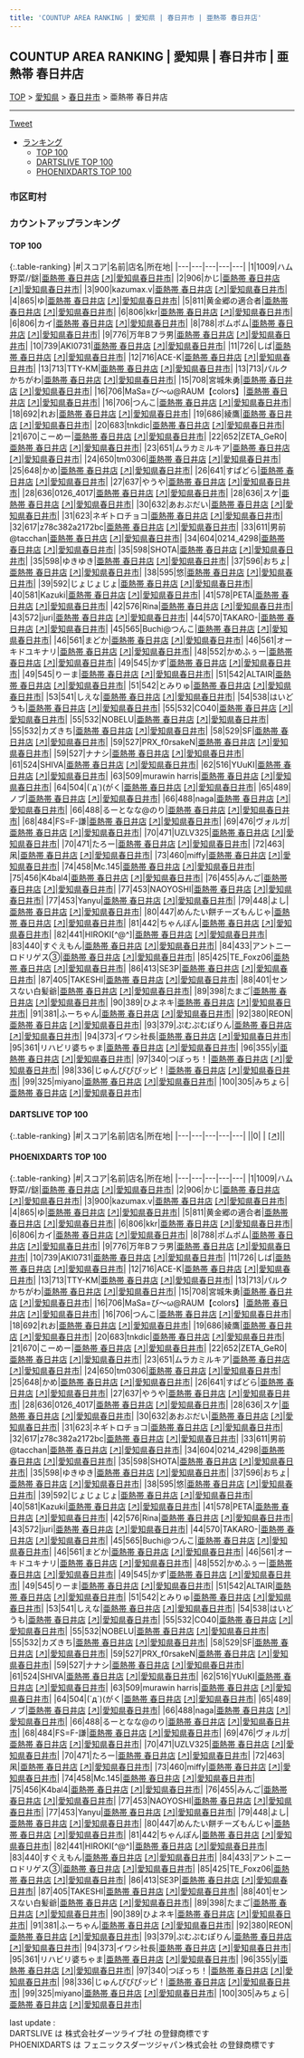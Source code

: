 ```yaml
---
title: 'COUNTUP AREA RANKING | 愛知県 | 春日井市 | 亜熱帯 春日井店'
---
```

## COUNTUP AREA RANKING | 愛知県 | 春日井市 | 亜熱帯 春日井店

[TOP](/darts/rank/) > [愛知県](/darts/rank/愛知県/) > [春日井市](/darts/rank/愛知県/春日井市/) > 亜熱帯 春日井店

___

<a href="https://twitter.com/share?ref_src=twsrc%5Etfw" data-text="COUNTUP AREA RANKING | 愛知県春日井市亜熱帯 春日井店" class="twitter-share-button" data-hashtags="DARTSLIVE,PHOENIXDARTS,darts,ダーツ" data-show-count="false">Tweet</a>

* [ランキング](#カウントアップランキング)
    * [TOP 100](#top-100)
    * [DARTSLIVE TOP 100](#dartslive-top-100)
    * [PHOENIXDARTS TOP 100](#phoenixdarts-top-100)

### 市区町村

<ul>

</ul>

### カウントアップランキング

#### TOP 100



{:.table-ranking}
|#|スコア|名前|店名|所在地|
|---|---|---|---|---|
|1|1009|<span class="rank-name-pd">ハム野菜//鎹</span>|<a href="/darts/rank/shops/10368.html">亜熱帯 春日井店</a> <a href="https://vs.phoenixdarts.com/jp/shop/shopDetailInfo/s_10368?s_seq=10368">[↗]</a>|<a href="/darts/rank/愛知県/春日井市">愛知県春日井市</a>|
|2|906|<span class="rank-name-pd">かじ</span>|<a href="/darts/rank/shops/10368.html">亜熱帯 春日井店</a> <a href="https://vs.phoenixdarts.com/jp/shop/shopDetailInfo/s_10368?s_seq=10368">[↗]</a>|<a href="/darts/rank/愛知県/春日井市">愛知県春日井市</a>|
|3|900|<span class="rank-name-pd">kazumax.v</span>|<a href="/darts/rank/shops/10368.html">亜熱帯 春日井店</a> <a href="https://vs.phoenixdarts.com/jp/shop/shopDetailInfo/s_10368?s_seq=10368">[↗]</a>|<a href="/darts/rank/愛知県/春日井市">愛知県春日井市</a>|
|4|865|<span class="rank-name-pd">ゆ</span>|<a href="/darts/rank/shops/10368.html">亜熱帯 春日井店</a> <a href="https://vs.phoenixdarts.com/jp/shop/shopDetailInfo/s_10368?s_seq=10368">[↗]</a>|<a href="/darts/rank/愛知県/春日井市">愛知県春日井市</a>|
|5|811|<span class="rank-name-pd">黄金郷の適合者</span>|<a href="/darts/rank/shops/10368.html">亜熱帯 春日井店</a> <a href="https://vs.phoenixdarts.com/jp/shop/shopDetailInfo/s_10368?s_seq=10368">[↗]</a>|<a href="/darts/rank/愛知県/春日井市">愛知県春日井市</a>|
|6|806|<span class="rank-name-pd">kkr</span>|<a href="/darts/rank/shops/10368.html">亜熱帯 春日井店</a> <a href="https://vs.phoenixdarts.com/jp/shop/shopDetailInfo/s_10368?s_seq=10368">[↗]</a>|<a href="/darts/rank/愛知県/春日井市">愛知県春日井市</a>|
|6|806|<span class="rank-name-pd">カイ</span>|<a href="/darts/rank/shops/10368.html">亜熱帯 春日井店</a> <a href="https://vs.phoenixdarts.com/jp/shop/shopDetailInfo/s_10368?s_seq=10368">[↗]</a>|<a href="/darts/rank/愛知県/春日井市">愛知県春日井市</a>|
|8|788|<span class="rank-name-pd">ポムポム</span>|<a href="/darts/rank/shops/10368.html">亜熱帯 春日井店</a> <a href="https://vs.phoenixdarts.com/jp/shop/shopDetailInfo/s_10368?s_seq=10368">[↗]</a>|<a href="/darts/rank/愛知県/春日井市">愛知県春日井市</a>|
|9|776|<span class="rank-name-pd">万年Bフラ男</span>|<a href="/darts/rank/shops/10368.html">亜熱帯 春日井店</a> <a href="https://vs.phoenixdarts.com/jp/shop/shopDetailInfo/s_10368?s_seq=10368">[↗]</a>|<a href="/darts/rank/愛知県/春日井市">愛知県春日井市</a>|
|10|739|<span class="rank-name-pd">AKI0731</span>|<a href="/darts/rank/shops/10368.html">亜熱帯 春日井店</a> <a href="https://vs.phoenixdarts.com/jp/shop/shopDetailInfo/s_10368?s_seq=10368">[↗]</a>|<a href="/darts/rank/愛知県/春日井市">愛知県春日井市</a>|
|11|726|<span class="rank-name-pd">しば</span>|<a href="/darts/rank/shops/10368.html">亜熱帯 春日井店</a> <a href="https://vs.phoenixdarts.com/jp/shop/shopDetailInfo/s_10368?s_seq=10368">[↗]</a>|<a href="/darts/rank/愛知県/春日井市">愛知県春日井市</a>|
|12|716|<span class="rank-name-pd">ACE-K</span>|<a href="/darts/rank/shops/10368.html">亜熱帯 春日井店</a> <a href="https://vs.phoenixdarts.com/jp/shop/shopDetailInfo/s_10368?s_seq=10368">[↗]</a>|<a href="/darts/rank/愛知県/春日井市">愛知県春日井市</a>|
|13|713|<span class="rank-name-pd">TTY-KM</span>|<a href="/darts/rank/shops/10368.html">亜熱帯 春日井店</a> <a href="https://vs.phoenixdarts.com/jp/shop/shopDetailInfo/s_10368?s_seq=10368">[↗]</a>|<a href="/darts/rank/愛知県/春日井市">愛知県春日井市</a>|
|13|713|<span class="rank-name-pd">パルクかちがわ</span>|<a href="/darts/rank/shops/10368.html">亜熱帯 春日井店</a> <a href="https://vs.phoenixdarts.com/jp/shop/shopDetailInfo/s_10368?s_seq=10368">[↗]</a>|<a href="/darts/rank/愛知県/春日井市">愛知県春日井市</a>|
|15|708|<span class="rank-name-pd">宮城朱勇</span>|<a href="/darts/rank/shops/10368.html">亜熱帯 春日井店</a> <a href="https://vs.phoenixdarts.com/jp/shop/shopDetailInfo/s_10368?s_seq=10368">[↗]</a>|<a href="/darts/rank/愛知県/春日井市">愛知県春日井市</a>|
|16|706|<span class="rank-name-pd">MaSa=び～ω@RAUM【colors】</span>|<a href="/darts/rank/shops/10368.html">亜熱帯 春日井店</a> <a href="https://vs.phoenixdarts.com/jp/shop/shopDetailInfo/s_10368?s_seq=10368">[↗]</a>|<a href="/darts/rank/愛知県/春日井市">愛知県春日井市</a>|
|16|706|<span class="rank-name-pd">つんこ</span>|<a href="/darts/rank/shops/10368.html">亜熱帯 春日井店</a> <a href="https://vs.phoenixdarts.com/jp/shop/shopDetailInfo/s_10368?s_seq=10368">[↗]</a>|<a href="/darts/rank/愛知県/春日井市">愛知県春日井市</a>|
|18|692|<span class="rank-name-pd">れお</span>|<a href="/darts/rank/shops/10368.html">亜熱帯 春日井店</a> <a href="https://vs.phoenixdarts.com/jp/shop/shopDetailInfo/s_10368?s_seq=10368">[↗]</a>|<a href="/darts/rank/愛知県/春日井市">愛知県春日井市</a>|
|19|686|<span class="rank-name-pd">綾鷹</span>|<a href="/darts/rank/shops/10368.html">亜熱帯 春日井店</a> <a href="https://vs.phoenixdarts.com/jp/shop/shopDetailInfo/s_10368?s_seq=10368">[↗]</a>|<a href="/darts/rank/愛知県/春日井市">愛知県春日井市</a>|
|20|683|<span class="rank-name-pd">tnkdic</span>|<a href="/darts/rank/shops/10368.html">亜熱帯 春日井店</a> <a href="https://vs.phoenixdarts.com/jp/shop/shopDetailInfo/s_10368?s_seq=10368">[↗]</a>|<a href="/darts/rank/愛知県/春日井市">愛知県春日井市</a>|
|21|670|<span class="rank-name-pd">こーめー</span>|<a href="/darts/rank/shops/10368.html">亜熱帯 春日井店</a> <a href="https://vs.phoenixdarts.com/jp/shop/shopDetailInfo/s_10368?s_seq=10368">[↗]</a>|<a href="/darts/rank/愛知県/春日井市">愛知県春日井市</a>|
|22|652|<span class="rank-name-pd">ZETA_GeR0</span>|<a href="/darts/rank/shops/10368.html">亜熱帯 春日井店</a> <a href="https://vs.phoenixdarts.com/jp/shop/shopDetailInfo/s_10368?s_seq=10368">[↗]</a>|<a href="/darts/rank/愛知県/春日井市">愛知県春日井市</a>|
|23|651|<span class="rank-name-pd">ムラカミルキア</span>|<a href="/darts/rank/shops/10368.html">亜熱帯 春日井店</a> <a href="https://vs.phoenixdarts.com/jp/shop/shopDetailInfo/s_10368?s_seq=10368">[↗]</a>|<a href="/darts/rank/愛知県/春日井市">愛知県春日井市</a>|
|24|650|<span class="rank-name-pd">tm0306</span>|<a href="/darts/rank/shops/10368.html">亜熱帯 春日井店</a> <a href="https://vs.phoenixdarts.com/jp/shop/shopDetailInfo/s_10368?s_seq=10368">[↗]</a>|<a href="/darts/rank/愛知県/春日井市">愛知県春日井市</a>|
|25|648|<span class="rank-name-pd">かめ</span>|<a href="/darts/rank/shops/10368.html">亜熱帯 春日井店</a> <a href="https://vs.phoenixdarts.com/jp/shop/shopDetailInfo/s_10368?s_seq=10368">[↗]</a>|<a href="/darts/rank/愛知県/春日井市">愛知県春日井市</a>|
|26|641|<span class="rank-name-pd">すぱどら</span>|<a href="/darts/rank/shops/10368.html">亜熱帯 春日井店</a> <a href="https://vs.phoenixdarts.com/jp/shop/shopDetailInfo/s_10368?s_seq=10368">[↗]</a>|<a href="/darts/rank/愛知県/春日井市">愛知県春日井市</a>|
|27|637|<span class="rank-name-pd">やうや</span>|<a href="/darts/rank/shops/10368.html">亜熱帯 春日井店</a> <a href="https://vs.phoenixdarts.com/jp/shop/shopDetailInfo/s_10368?s_seq=10368">[↗]</a>|<a href="/darts/rank/愛知県/春日井市">愛知県春日井市</a>|
|28|636|<span class="rank-name-pd">0126_4017</span>|<a href="/darts/rank/shops/10368.html">亜熱帯 春日井店</a> <a href="https://vs.phoenixdarts.com/jp/shop/shopDetailInfo/s_10368?s_seq=10368">[↗]</a>|<a href="/darts/rank/愛知県/春日井市">愛知県春日井市</a>|
|28|636|<span class="rank-name-pd">スケ</span>|<a href="/darts/rank/shops/10368.html">亜熱帯 春日井店</a> <a href="https://vs.phoenixdarts.com/jp/shop/shopDetailInfo/s_10368?s_seq=10368">[↗]</a>|<a href="/darts/rank/愛知県/春日井市">愛知県春日井市</a>|
|30|632|<span class="rank-name-pd">あおぶだい</span>|<a href="/darts/rank/shops/10368.html">亜熱帯 春日井店</a> <a href="https://vs.phoenixdarts.com/jp/shop/shopDetailInfo/s_10368?s_seq=10368">[↗]</a>|<a href="/darts/rank/愛知県/春日井市">愛知県春日井市</a>|
|31|623|<span class="rank-name-pd">ネギトロチョコ</span>|<a href="/darts/rank/shops/10368.html">亜熱帯 春日井店</a> <a href="https://vs.phoenixdarts.com/jp/shop/shopDetailInfo/s_10368?s_seq=10368">[↗]</a>|<a href="/darts/rank/愛知県/春日井市">愛知県春日井市</a>|
|32|617|<span class="rank-name-pd">z78c382a2172bc</span>|<a href="/darts/rank/shops/10368.html">亜熱帯 春日井店</a> <a href="https://vs.phoenixdarts.com/jp/shop/shopDetailInfo/s_10368?s_seq=10368">[↗]</a>|<a href="/darts/rank/愛知県/春日井市">愛知県春日井市</a>|
|33|611|<span class="rank-name-pd">男前@tacchan</span>|<a href="/darts/rank/shops/10368.html">亜熱帯 春日井店</a> <a href="https://vs.phoenixdarts.com/jp/shop/shopDetailInfo/s_10368?s_seq=10368">[↗]</a>|<a href="/darts/rank/愛知県/春日井市">愛知県春日井市</a>|
|34|604|<span class="rank-name-pd">0214_4298</span>|<a href="/darts/rank/shops/10368.html">亜熱帯 春日井店</a> <a href="https://vs.phoenixdarts.com/jp/shop/shopDetailInfo/s_10368?s_seq=10368">[↗]</a>|<a href="/darts/rank/愛知県/春日井市">愛知県春日井市</a>|
|35|598|<span class="rank-name-pd">SHOTA</span>|<a href="/darts/rank/shops/10368.html">亜熱帯 春日井店</a> <a href="https://vs.phoenixdarts.com/jp/shop/shopDetailInfo/s_10368?s_seq=10368">[↗]</a>|<a href="/darts/rank/愛知県/春日井市">愛知県春日井市</a>|
|35|598|<span class="rank-name-pd">ゆきゆき</span>|<a href="/darts/rank/shops/10368.html">亜熱帯 春日井店</a> <a href="https://vs.phoenixdarts.com/jp/shop/shopDetailInfo/s_10368?s_seq=10368">[↗]</a>|<a href="/darts/rank/愛知県/春日井市">愛知県春日井市</a>|
|37|596|<span class="rank-name-pd">おちょ</span>|<a href="/darts/rank/shops/10368.html">亜熱帯 春日井店</a> <a href="https://vs.phoenixdarts.com/jp/shop/shopDetailInfo/s_10368?s_seq=10368">[↗]</a>|<a href="/darts/rank/愛知県/春日井市">愛知県春日井市</a>|
|38|595|<span class="rank-name-pd">悠</span>|<a href="/darts/rank/shops/10368.html">亜熱帯 春日井店</a> <a href="https://vs.phoenixdarts.com/jp/shop/shopDetailInfo/s_10368?s_seq=10368">[↗]</a>|<a href="/darts/rank/愛知県/春日井市">愛知県春日井市</a>|
|39|592|<span class="rank-name-pd">じょじょじょ</span>|<a href="/darts/rank/shops/10368.html">亜熱帯 春日井店</a> <a href="https://vs.phoenixdarts.com/jp/shop/shopDetailInfo/s_10368?s_seq=10368">[↗]</a>|<a href="/darts/rank/愛知県/春日井市">愛知県春日井市</a>|
|40|581|<span class="rank-name-pd">Kazuki</span>|<a href="/darts/rank/shops/10368.html">亜熱帯 春日井店</a> <a href="https://vs.phoenixdarts.com/jp/shop/shopDetailInfo/s_10368?s_seq=10368">[↗]</a>|<a href="/darts/rank/愛知県/春日井市">愛知県春日井市</a>|
|41|578|<span class="rank-name-pd">PETA</span>|<a href="/darts/rank/shops/10368.html">亜熱帯 春日井店</a> <a href="https://vs.phoenixdarts.com/jp/shop/shopDetailInfo/s_10368?s_seq=10368">[↗]</a>|<a href="/darts/rank/愛知県/春日井市">愛知県春日井市</a>|
|42|576|<span class="rank-name-pd">Rina</span>|<a href="/darts/rank/shops/10368.html">亜熱帯 春日井店</a> <a href="https://vs.phoenixdarts.com/jp/shop/shopDetailInfo/s_10368?s_seq=10368">[↗]</a>|<a href="/darts/rank/愛知県/春日井市">愛知県春日井市</a>|
|43|572|<span class="rank-name-pd">juri</span>|<a href="/darts/rank/shops/10368.html">亜熱帯 春日井店</a> <a href="https://vs.phoenixdarts.com/jp/shop/shopDetailInfo/s_10368?s_seq=10368">[↗]</a>|<a href="/darts/rank/愛知県/春日井市">愛知県春日井市</a>|
|44|570|<span class="rank-name-pd">TAKARO-</span>|<a href="/darts/rank/shops/10368.html">亜熱帯 春日井店</a> <a href="https://vs.phoenixdarts.com/jp/shop/shopDetailInfo/s_10368?s_seq=10368">[↗]</a>|<a href="/darts/rank/愛知県/春日井市">愛知県春日井市</a>|
|45|565|<span class="rank-name-pd">Buchi@つんこ</span>|<a href="/darts/rank/shops/10368.html">亜熱帯 春日井店</a> <a href="https://vs.phoenixdarts.com/jp/shop/shopDetailInfo/s_10368?s_seq=10368">[↗]</a>|<a href="/darts/rank/愛知県/春日井市">愛知県春日井市</a>|
|46|561|<span class="rank-name-pd">まどか</span>|<a href="/darts/rank/shops/10368.html">亜熱帯 春日井店</a> <a href="https://vs.phoenixdarts.com/jp/shop/shopDetailInfo/s_10368?s_seq=10368">[↗]</a>|<a href="/darts/rank/愛知県/春日井市">愛知県春日井市</a>|
|46|561|<span class="rank-name-pd">オーキドユキナリ</span>|<a href="/darts/rank/shops/10368.html">亜熱帯 春日井店</a> <a href="https://vs.phoenixdarts.com/jp/shop/shopDetailInfo/s_10368?s_seq=10368">[↗]</a>|<a href="/darts/rank/愛知県/春日井市">愛知県春日井市</a>|
|48|552|<span class="rank-name-pd">かめふぅー</span>|<a href="/darts/rank/shops/10368.html">亜熱帯 春日井店</a> <a href="https://vs.phoenixdarts.com/jp/shop/shopDetailInfo/s_10368?s_seq=10368">[↗]</a>|<a href="/darts/rank/愛知県/春日井市">愛知県春日井市</a>|
|49|545|<span class="rank-name-pd">かず</span>|<a href="/darts/rank/shops/10368.html">亜熱帯 春日井店</a> <a href="https://vs.phoenixdarts.com/jp/shop/shopDetailInfo/s_10368?s_seq=10368">[↗]</a>|<a href="/darts/rank/愛知県/春日井市">愛知県春日井市</a>|
|49|545|<span class="rank-name-pd">りーま</span>|<a href="/darts/rank/shops/10368.html">亜熱帯 春日井店</a> <a href="https://vs.phoenixdarts.com/jp/shop/shopDetailInfo/s_10368?s_seq=10368">[↗]</a>|<a href="/darts/rank/愛知県/春日井市">愛知県春日井市</a>|
|51|542|<span class="rank-name-pd">ALTAIR</span>|<a href="/darts/rank/shops/10368.html">亜熱帯 春日井店</a> <a href="https://vs.phoenixdarts.com/jp/shop/shopDetailInfo/s_10368?s_seq=10368">[↗]</a>|<a href="/darts/rank/愛知県/春日井市">愛知県春日井市</a>|
|51|542|<span class="rank-name-pd">とみりゅ</span>|<a href="/darts/rank/shops/10368.html">亜熱帯 春日井店</a> <a href="https://vs.phoenixdarts.com/jp/shop/shopDetailInfo/s_10368?s_seq=10368">[↗]</a>|<a href="/darts/rank/愛知県/春日井市">愛知県春日井市</a>|
|53|541|<span class="rank-name-pd">しえな</span>|<a href="/darts/rank/shops/10368.html">亜熱帯 春日井店</a> <a href="https://vs.phoenixdarts.com/jp/shop/shopDetailInfo/s_10368?s_seq=10368">[↗]</a>|<a href="/darts/rank/愛知県/春日井市">愛知県春日井市</a>|
|54|538|<span class="rank-name-pd">はいどうも</span>|<a href="/darts/rank/shops/10368.html">亜熱帯 春日井店</a> <a href="https://vs.phoenixdarts.com/jp/shop/shopDetailInfo/s_10368?s_seq=10368">[↗]</a>|<a href="/darts/rank/愛知県/春日井市">愛知県春日井市</a>|
|55|532|<span class="rank-name-pd">CO40</span>|<a href="/darts/rank/shops/10368.html">亜熱帯 春日井店</a> <a href="https://vs.phoenixdarts.com/jp/shop/shopDetailInfo/s_10368?s_seq=10368">[↗]</a>|<a href="/darts/rank/愛知県/春日井市">愛知県春日井市</a>|
|55|532|<span class="rank-name-pd">NOBELU</span>|<a href="/darts/rank/shops/10368.html">亜熱帯 春日井店</a> <a href="https://vs.phoenixdarts.com/jp/shop/shopDetailInfo/s_10368?s_seq=10368">[↗]</a>|<a href="/darts/rank/愛知県/春日井市">愛知県春日井市</a>|
|55|532|<span class="rank-name-pd">カズきち</span>|<a href="/darts/rank/shops/10368.html">亜熱帯 春日井店</a> <a href="https://vs.phoenixdarts.com/jp/shop/shopDetailInfo/s_10368?s_seq=10368">[↗]</a>|<a href="/darts/rank/愛知県/春日井市">愛知県春日井市</a>|
|58|529|<span class="rank-name-pd">SF</span>|<a href="/darts/rank/shops/10368.html">亜熱帯 春日井店</a> <a href="https://vs.phoenixdarts.com/jp/shop/shopDetailInfo/s_10368?s_seq=10368">[↗]</a>|<a href="/darts/rank/愛知県/春日井市">愛知県春日井市</a>|
|59|527|<span class="rank-name-pd">PRX_f0rsakeN</span>|<a href="/darts/rank/shops/10368.html">亜熱帯 春日井店</a> <a href="https://vs.phoenixdarts.com/jp/shop/shopDetailInfo/s_10368?s_seq=10368">[↗]</a>|<a href="/darts/rank/愛知県/春日井市">愛知県春日井市</a>|
|59|527|<span class="rank-name-pd">ナナシ</span>|<a href="/darts/rank/shops/10368.html">亜熱帯 春日井店</a> <a href="https://vs.phoenixdarts.com/jp/shop/shopDetailInfo/s_10368?s_seq=10368">[↗]</a>|<a href="/darts/rank/愛知県/春日井市">愛知県春日井市</a>|
|61|524|<span class="rank-name-pd">SHIVA</span>|<a href="/darts/rank/shops/10368.html">亜熱帯 春日井店</a> <a href="https://vs.phoenixdarts.com/jp/shop/shopDetailInfo/s_10368?s_seq=10368">[↗]</a>|<a href="/darts/rank/愛知県/春日井市">愛知県春日井市</a>|
|62|516|<span class="rank-name-pd">YUuKI</span>|<a href="/darts/rank/shops/10368.html">亜熱帯 春日井店</a> <a href="https://vs.phoenixdarts.com/jp/shop/shopDetailInfo/s_10368?s_seq=10368">[↗]</a>|<a href="/darts/rank/愛知県/春日井市">愛知県春日井市</a>|
|63|509|<span class="rank-name-pd">murawin harris</span>|<a href="/darts/rank/shops/10368.html">亜熱帯 春日井店</a> <a href="https://vs.phoenixdarts.com/jp/shop/shopDetailInfo/s_10368?s_seq=10368">[↗]</a>|<a href="/darts/rank/愛知県/春日井市">愛知県春日井市</a>|
|64|504|<span class="rank-name-pd">(´д`)(がく</span>|<a href="/darts/rank/shops/10368.html">亜熱帯 春日井店</a> <a href="https://vs.phoenixdarts.com/jp/shop/shopDetailInfo/s_10368?s_seq=10368">[↗]</a>|<a href="/darts/rank/愛知県/春日井市">愛知県春日井市</a>|
|65|489|<span class="rank-name-pd">ノブ</span>|<a href="/darts/rank/shops/10368.html">亜熱帯 春日井店</a> <a href="https://vs.phoenixdarts.com/jp/shop/shopDetailInfo/s_10368?s_seq=10368">[↗]</a>|<a href="/darts/rank/愛知県/春日井市">愛知県春日井市</a>|
|66|488|<span class="rank-name-pd">naga</span>|<a href="/darts/rank/shops/10368.html">亜熱帯 春日井店</a> <a href="https://vs.phoenixdarts.com/jp/shop/shopDetailInfo/s_10368?s_seq=10368">[↗]</a>|<a href="/darts/rank/愛知県/春日井市">愛知県春日井市</a>|
|66|488|<span class="rank-name-pd">るーとなな@のり</span>|<a href="/darts/rank/shops/10368.html">亜熱帯 春日井店</a> <a href="https://vs.phoenixdarts.com/jp/shop/shopDetailInfo/s_10368?s_seq=10368">[↗]</a>|<a href="/darts/rank/愛知県/春日井市">愛知県春日井市</a>|
|68|484|<span class="rank-name-pd">FS=F-謙</span>|<a href="/darts/rank/shops/10368.html">亜熱帯 春日井店</a> <a href="https://vs.phoenixdarts.com/jp/shop/shopDetailInfo/s_10368?s_seq=10368">[↗]</a>|<a href="/darts/rank/愛知県/春日井市">愛知県春日井市</a>|
|69|476|<span class="rank-name-pd">ヴォルガ</span>|<a href="/darts/rank/shops/10368.html">亜熱帯 春日井店</a> <a href="https://vs.phoenixdarts.com/jp/shop/shopDetailInfo/s_10368?s_seq=10368">[↗]</a>|<a href="/darts/rank/愛知県/春日井市">愛知県春日井市</a>|
|70|471|<span class="rank-name-pd">UZLV325</span>|<a href="/darts/rank/shops/10368.html">亜熱帯 春日井店</a> <a href="https://vs.phoenixdarts.com/jp/shop/shopDetailInfo/s_10368?s_seq=10368">[↗]</a>|<a href="/darts/rank/愛知県/春日井市">愛知県春日井市</a>|
|70|471|<span class="rank-name-pd">たろー</span>|<a href="/darts/rank/shops/10368.html">亜熱帯 春日井店</a> <a href="https://vs.phoenixdarts.com/jp/shop/shopDetailInfo/s_10368?s_seq=10368">[↗]</a>|<a href="/darts/rank/愛知県/春日井市">愛知県春日井市</a>|
|72|463|<span class="rank-name-pd">凩</span>|<a href="/darts/rank/shops/10368.html">亜熱帯 春日井店</a> <a href="https://vs.phoenixdarts.com/jp/shop/shopDetailInfo/s_10368?s_seq=10368">[↗]</a>|<a href="/darts/rank/愛知県/春日井市">愛知県春日井市</a>|
|73|460|<span class="rank-name-pd">miffy</span>|<a href="/darts/rank/shops/10368.html">亜熱帯 春日井店</a> <a href="https://vs.phoenixdarts.com/jp/shop/shopDetailInfo/s_10368?s_seq=10368">[↗]</a>|<a href="/darts/rank/愛知県/春日井市">愛知県春日井市</a>|
|74|458|<span class="rank-name-pd">Mc.145</span>|<a href="/darts/rank/shops/10368.html">亜熱帯 春日井店</a> <a href="https://vs.phoenixdarts.com/jp/shop/shopDetailInfo/s_10368?s_seq=10368">[↗]</a>|<a href="/darts/rank/愛知県/春日井市">愛知県春日井市</a>|
|75|456|<span class="rank-name-pd">K4bal4</span>|<a href="/darts/rank/shops/10368.html">亜熱帯 春日井店</a> <a href="https://vs.phoenixdarts.com/jp/shop/shopDetailInfo/s_10368?s_seq=10368">[↗]</a>|<a href="/darts/rank/愛知県/春日井市">愛知県春日井市</a>|
|76|455|<span class="rank-name-pd">みんご</span>|<a href="/darts/rank/shops/10368.html">亜熱帯 春日井店</a> <a href="https://vs.phoenixdarts.com/jp/shop/shopDetailInfo/s_10368?s_seq=10368">[↗]</a>|<a href="/darts/rank/愛知県/春日井市">愛知県春日井市</a>|
|77|453|<span class="rank-name-pd">NAOYOSHI</span>|<a href="/darts/rank/shops/10368.html">亜熱帯 春日井店</a> <a href="https://vs.phoenixdarts.com/jp/shop/shopDetailInfo/s_10368?s_seq=10368">[↗]</a>|<a href="/darts/rank/愛知県/春日井市">愛知県春日井市</a>|
|77|453|<span class="rank-name-pd">Yanyu</span>|<a href="/darts/rank/shops/10368.html">亜熱帯 春日井店</a> <a href="https://vs.phoenixdarts.com/jp/shop/shopDetailInfo/s_10368?s_seq=10368">[↗]</a>|<a href="/darts/rank/愛知県/春日井市">愛知県春日井市</a>|
|79|448|<span class="rank-name-pd">よし</span>|<a href="/darts/rank/shops/10368.html">亜熱帯 春日井店</a> <a href="https://vs.phoenixdarts.com/jp/shop/shopDetailInfo/s_10368?s_seq=10368">[↗]</a>|<a href="/darts/rank/愛知県/春日井市">愛知県春日井市</a>|
|80|447|<span class="rank-name-pd">めんたい餅チーズもんじゃ</span>|<a href="/darts/rank/shops/10368.html">亜熱帯 春日井店</a> <a href="https://vs.phoenixdarts.com/jp/shop/shopDetailInfo/s_10368?s_seq=10368">[↗]</a>|<a href="/darts/rank/愛知県/春日井市">愛知県春日井市</a>|
|81|442|<span class="rank-name-pd">ちゃんぽん</span>|<a href="/darts/rank/shops/10368.html">亜熱帯 春日井店</a> <a href="https://vs.phoenixdarts.com/jp/shop/shopDetailInfo/s_10368?s_seq=10368">[↗]</a>|<a href="/darts/rank/愛知県/春日井市">愛知県春日井市</a>|
|82|441|<span class="rank-name-pd">HIROKI[^@^]</span>|<a href="/darts/rank/shops/10368.html">亜熱帯 春日井店</a> <a href="https://vs.phoenixdarts.com/jp/shop/shopDetailInfo/s_10368?s_seq=10368">[↗]</a>|<a href="/darts/rank/愛知県/春日井市">愛知県春日井市</a>|
|83|440|<span class="rank-name-pd">すぐえもん</span>|<a href="/darts/rank/shops/10368.html">亜熱帯 春日井店</a> <a href="https://vs.phoenixdarts.com/jp/shop/shopDetailInfo/s_10368?s_seq=10368">[↗]</a>|<a href="/darts/rank/愛知県/春日井市">愛知県春日井市</a>|
|84|433|<span class="rank-name-pd">アントニーロドリゲス③</span>|<a href="/darts/rank/shops/10368.html">亜熱帯 春日井店</a> <a href="https://vs.phoenixdarts.com/jp/shop/shopDetailInfo/s_10368?s_seq=10368">[↗]</a>|<a href="/darts/rank/愛知県/春日井市">愛知県春日井市</a>|
|85|425|<span class="rank-name-pd">TE_Foxz06</span>|<a href="/darts/rank/shops/10368.html">亜熱帯 春日井店</a> <a href="https://vs.phoenixdarts.com/jp/shop/shopDetailInfo/s_10368?s_seq=10368">[↗]</a>|<a href="/darts/rank/愛知県/春日井市">愛知県春日井市</a>|
|86|413|<span class="rank-name-pd">SE3P</span>|<a href="/darts/rank/shops/10368.html">亜熱帯 春日井店</a> <a href="https://vs.phoenixdarts.com/jp/shop/shopDetailInfo/s_10368?s_seq=10368">[↗]</a>|<a href="/darts/rank/愛知県/春日井市">愛知県春日井市</a>|
|87|405|<span class="rank-name-pd">TAKESHI</span>|<a href="/darts/rank/shops/10368.html">亜熱帯 春日井店</a> <a href="https://vs.phoenixdarts.com/jp/shop/shopDetailInfo/s_10368?s_seq=10368">[↗]</a>|<a href="/darts/rank/愛知県/春日井市">愛知県春日井市</a>|
|88|401|<span class="rank-name-pd">センスない白髪爺</span>|<a href="/darts/rank/shops/10368.html">亜熱帯 春日井店</a> <a href="https://vs.phoenixdarts.com/jp/shop/shopDetailInfo/s_10368?s_seq=10368">[↗]</a>|<a href="/darts/rank/愛知県/春日井市">愛知県春日井市</a>|
|89|398|<span class="rank-name-pd">たまご</span>|<a href="/darts/rank/shops/10368.html">亜熱帯 春日井店</a> <a href="https://vs.phoenixdarts.com/jp/shop/shopDetailInfo/s_10368?s_seq=10368">[↗]</a>|<a href="/darts/rank/愛知県/春日井市">愛知県春日井市</a>|
|90|389|<span class="rank-name-pd">ひよネキ</span>|<a href="/darts/rank/shops/10368.html">亜熱帯 春日井店</a> <a href="https://vs.phoenixdarts.com/jp/shop/shopDetailInfo/s_10368?s_seq=10368">[↗]</a>|<a href="/darts/rank/愛知県/春日井市">愛知県春日井市</a>|
|91|381|<span class="rank-name-pd">ふーちゃん</span>|<a href="/darts/rank/shops/10368.html">亜熱帯 春日井店</a> <a href="https://vs.phoenixdarts.com/jp/shop/shopDetailInfo/s_10368?s_seq=10368">[↗]</a>|<a href="/darts/rank/愛知県/春日井市">愛知県春日井市</a>|
|92|380|<span class="rank-name-pd">REON</span>|<a href="/darts/rank/shops/10368.html">亜熱帯 春日井店</a> <a href="https://vs.phoenixdarts.com/jp/shop/shopDetailInfo/s_10368?s_seq=10368">[↗]</a>|<a href="/darts/rank/愛知県/春日井市">愛知県春日井市</a>|
|93|379|<span class="rank-name-pd">ぷむぷむぽりん</span>|<a href="/darts/rank/shops/10368.html">亜熱帯 春日井店</a> <a href="https://vs.phoenixdarts.com/jp/shop/shopDetailInfo/s_10368?s_seq=10368">[↗]</a>|<a href="/darts/rank/愛知県/春日井市">愛知県春日井市</a>|
|94|373|<span class="rank-name-pd">イワシ社長</span>|<a href="/darts/rank/shops/10368.html">亜熱帯 春日井店</a> <a href="https://vs.phoenixdarts.com/jp/shop/shopDetailInfo/s_10368?s_seq=10368">[↗]</a>|<a href="/darts/rank/愛知県/春日井市">愛知県春日井市</a>|
|95|361|<span class="rank-name-pd">リハビリ婆ちゃま</span>|<a href="/darts/rank/shops/10368.html">亜熱帯 春日井店</a> <a href="https://vs.phoenixdarts.com/jp/shop/shopDetailInfo/s_10368?s_seq=10368">[↗]</a>|<a href="/darts/rank/愛知県/春日井市">愛知県春日井市</a>|
|96|355|<span class="rank-name-pd">y</span>|<a href="/darts/rank/shops/10368.html">亜熱帯 春日井店</a> <a href="https://vs.phoenixdarts.com/jp/shop/shopDetailInfo/s_10368?s_seq=10368">[↗]</a>|<a href="/darts/rank/愛知県/春日井市">愛知県春日井市</a>|
|97|340|<span class="rank-name-pd">つぼっち！</span>|<a href="/darts/rank/shops/10368.html">亜熱帯 春日井店</a> <a href="https://vs.phoenixdarts.com/jp/shop/shopDetailInfo/s_10368?s_seq=10368">[↗]</a>|<a href="/darts/rank/愛知県/春日井市">愛知県春日井市</a>|
|98|336|<span class="rank-name-pd">じゅんぴぴぴッピ！</span>|<a href="/darts/rank/shops/10368.html">亜熱帯 春日井店</a> <a href="https://vs.phoenixdarts.com/jp/shop/shopDetailInfo/s_10368?s_seq=10368">[↗]</a>|<a href="/darts/rank/愛知県/春日井市">愛知県春日井市</a>|
|99|325|<span class="rank-name-pd">miyano</span>|<a href="/darts/rank/shops/10368.html">亜熱帯 春日井店</a> <a href="https://vs.phoenixdarts.com/jp/shop/shopDetailInfo/s_10368?s_seq=10368">[↗]</a>|<a href="/darts/rank/愛知県/春日井市">愛知県春日井市</a>|
|100|305|<span class="rank-name-pd">みちょら</span>|<a href="/darts/rank/shops/10368.html">亜熱帯 春日井店</a> <a href="https://vs.phoenixdarts.com/jp/shop/shopDetailInfo/s_10368?s_seq=10368">[↗]</a>|<a href="/darts/rank/愛知県/春日井市">愛知県春日井市</a>|


#### DARTSLIVE TOP 100



{:.table-ranking}
|#|スコア|名前|店名|所在地|
|---|---|---|---|---|
||0|<span class="rank-name-dl"> </span>|<a href="/darts/rank/shops/.html"></a> <a href="">[↗]</a>|<a href="/darts/rank//"></a>|


#### PHOENIXDARTS TOP 100



{:.table-ranking}
|#|スコア|名前|店名|所在地|
|---|---|---|---|---|
|1|1009|<span class="rank-name-pd">ハム野菜//鎹</span>|<a href="/darts/rank/shops/10368.html">亜熱帯 春日井店</a> <a href="https://vs.phoenixdarts.com/jp/shop/shopDetailInfo/s_10368?s_seq=10368">[↗]</a>|<a href="/darts/rank/愛知県/春日井市">愛知県春日井市</a>|
|2|906|<span class="rank-name-pd">かじ</span>|<a href="/darts/rank/shops/10368.html">亜熱帯 春日井店</a> <a href="https://vs.phoenixdarts.com/jp/shop/shopDetailInfo/s_10368?s_seq=10368">[↗]</a>|<a href="/darts/rank/愛知県/春日井市">愛知県春日井市</a>|
|3|900|<span class="rank-name-pd">kazumax.v</span>|<a href="/darts/rank/shops/10368.html">亜熱帯 春日井店</a> <a href="https://vs.phoenixdarts.com/jp/shop/shopDetailInfo/s_10368?s_seq=10368">[↗]</a>|<a href="/darts/rank/愛知県/春日井市">愛知県春日井市</a>|
|4|865|<span class="rank-name-pd">ゆ</span>|<a href="/darts/rank/shops/10368.html">亜熱帯 春日井店</a> <a href="https://vs.phoenixdarts.com/jp/shop/shopDetailInfo/s_10368?s_seq=10368">[↗]</a>|<a href="/darts/rank/愛知県/春日井市">愛知県春日井市</a>|
|5|811|<span class="rank-name-pd">黄金郷の適合者</span>|<a href="/darts/rank/shops/10368.html">亜熱帯 春日井店</a> <a href="https://vs.phoenixdarts.com/jp/shop/shopDetailInfo/s_10368?s_seq=10368">[↗]</a>|<a href="/darts/rank/愛知県/春日井市">愛知県春日井市</a>|
|6|806|<span class="rank-name-pd">kkr</span>|<a href="/darts/rank/shops/10368.html">亜熱帯 春日井店</a> <a href="https://vs.phoenixdarts.com/jp/shop/shopDetailInfo/s_10368?s_seq=10368">[↗]</a>|<a href="/darts/rank/愛知県/春日井市">愛知県春日井市</a>|
|6|806|<span class="rank-name-pd">カイ</span>|<a href="/darts/rank/shops/10368.html">亜熱帯 春日井店</a> <a href="https://vs.phoenixdarts.com/jp/shop/shopDetailInfo/s_10368?s_seq=10368">[↗]</a>|<a href="/darts/rank/愛知県/春日井市">愛知県春日井市</a>|
|8|788|<span class="rank-name-pd">ポムポム</span>|<a href="/darts/rank/shops/10368.html">亜熱帯 春日井店</a> <a href="https://vs.phoenixdarts.com/jp/shop/shopDetailInfo/s_10368?s_seq=10368">[↗]</a>|<a href="/darts/rank/愛知県/春日井市">愛知県春日井市</a>|
|9|776|<span class="rank-name-pd">万年Bフラ男</span>|<a href="/darts/rank/shops/10368.html">亜熱帯 春日井店</a> <a href="https://vs.phoenixdarts.com/jp/shop/shopDetailInfo/s_10368?s_seq=10368">[↗]</a>|<a href="/darts/rank/愛知県/春日井市">愛知県春日井市</a>|
|10|739|<span class="rank-name-pd">AKI0731</span>|<a href="/darts/rank/shops/10368.html">亜熱帯 春日井店</a> <a href="https://vs.phoenixdarts.com/jp/shop/shopDetailInfo/s_10368?s_seq=10368">[↗]</a>|<a href="/darts/rank/愛知県/春日井市">愛知県春日井市</a>|
|11|726|<span class="rank-name-pd">しば</span>|<a href="/darts/rank/shops/10368.html">亜熱帯 春日井店</a> <a href="https://vs.phoenixdarts.com/jp/shop/shopDetailInfo/s_10368?s_seq=10368">[↗]</a>|<a href="/darts/rank/愛知県/春日井市">愛知県春日井市</a>|
|12|716|<span class="rank-name-pd">ACE-K</span>|<a href="/darts/rank/shops/10368.html">亜熱帯 春日井店</a> <a href="https://vs.phoenixdarts.com/jp/shop/shopDetailInfo/s_10368?s_seq=10368">[↗]</a>|<a href="/darts/rank/愛知県/春日井市">愛知県春日井市</a>|
|13|713|<span class="rank-name-pd">TTY-KM</span>|<a href="/darts/rank/shops/10368.html">亜熱帯 春日井店</a> <a href="https://vs.phoenixdarts.com/jp/shop/shopDetailInfo/s_10368?s_seq=10368">[↗]</a>|<a href="/darts/rank/愛知県/春日井市">愛知県春日井市</a>|
|13|713|<span class="rank-name-pd">パルクかちがわ</span>|<a href="/darts/rank/shops/10368.html">亜熱帯 春日井店</a> <a href="https://vs.phoenixdarts.com/jp/shop/shopDetailInfo/s_10368?s_seq=10368">[↗]</a>|<a href="/darts/rank/愛知県/春日井市">愛知県春日井市</a>|
|15|708|<span class="rank-name-pd">宮城朱勇</span>|<a href="/darts/rank/shops/10368.html">亜熱帯 春日井店</a> <a href="https://vs.phoenixdarts.com/jp/shop/shopDetailInfo/s_10368?s_seq=10368">[↗]</a>|<a href="/darts/rank/愛知県/春日井市">愛知県春日井市</a>|
|16|706|<span class="rank-name-pd">MaSa=び～ω@RAUM【colors】</span>|<a href="/darts/rank/shops/10368.html">亜熱帯 春日井店</a> <a href="https://vs.phoenixdarts.com/jp/shop/shopDetailInfo/s_10368?s_seq=10368">[↗]</a>|<a href="/darts/rank/愛知県/春日井市">愛知県春日井市</a>|
|16|706|<span class="rank-name-pd">つんこ</span>|<a href="/darts/rank/shops/10368.html">亜熱帯 春日井店</a> <a href="https://vs.phoenixdarts.com/jp/shop/shopDetailInfo/s_10368?s_seq=10368">[↗]</a>|<a href="/darts/rank/愛知県/春日井市">愛知県春日井市</a>|
|18|692|<span class="rank-name-pd">れお</span>|<a href="/darts/rank/shops/10368.html">亜熱帯 春日井店</a> <a href="https://vs.phoenixdarts.com/jp/shop/shopDetailInfo/s_10368?s_seq=10368">[↗]</a>|<a href="/darts/rank/愛知県/春日井市">愛知県春日井市</a>|
|19|686|<span class="rank-name-pd">綾鷹</span>|<a href="/darts/rank/shops/10368.html">亜熱帯 春日井店</a> <a href="https://vs.phoenixdarts.com/jp/shop/shopDetailInfo/s_10368?s_seq=10368">[↗]</a>|<a href="/darts/rank/愛知県/春日井市">愛知県春日井市</a>|
|20|683|<span class="rank-name-pd">tnkdic</span>|<a href="/darts/rank/shops/10368.html">亜熱帯 春日井店</a> <a href="https://vs.phoenixdarts.com/jp/shop/shopDetailInfo/s_10368?s_seq=10368">[↗]</a>|<a href="/darts/rank/愛知県/春日井市">愛知県春日井市</a>|
|21|670|<span class="rank-name-pd">こーめー</span>|<a href="/darts/rank/shops/10368.html">亜熱帯 春日井店</a> <a href="https://vs.phoenixdarts.com/jp/shop/shopDetailInfo/s_10368?s_seq=10368">[↗]</a>|<a href="/darts/rank/愛知県/春日井市">愛知県春日井市</a>|
|22|652|<span class="rank-name-pd">ZETA_GeR0</span>|<a href="/darts/rank/shops/10368.html">亜熱帯 春日井店</a> <a href="https://vs.phoenixdarts.com/jp/shop/shopDetailInfo/s_10368?s_seq=10368">[↗]</a>|<a href="/darts/rank/愛知県/春日井市">愛知県春日井市</a>|
|23|651|<span class="rank-name-pd">ムラカミルキア</span>|<a href="/darts/rank/shops/10368.html">亜熱帯 春日井店</a> <a href="https://vs.phoenixdarts.com/jp/shop/shopDetailInfo/s_10368?s_seq=10368">[↗]</a>|<a href="/darts/rank/愛知県/春日井市">愛知県春日井市</a>|
|24|650|<span class="rank-name-pd">tm0306</span>|<a href="/darts/rank/shops/10368.html">亜熱帯 春日井店</a> <a href="https://vs.phoenixdarts.com/jp/shop/shopDetailInfo/s_10368?s_seq=10368">[↗]</a>|<a href="/darts/rank/愛知県/春日井市">愛知県春日井市</a>|
|25|648|<span class="rank-name-pd">かめ</span>|<a href="/darts/rank/shops/10368.html">亜熱帯 春日井店</a> <a href="https://vs.phoenixdarts.com/jp/shop/shopDetailInfo/s_10368?s_seq=10368">[↗]</a>|<a href="/darts/rank/愛知県/春日井市">愛知県春日井市</a>|
|26|641|<span class="rank-name-pd">すぱどら</span>|<a href="/darts/rank/shops/10368.html">亜熱帯 春日井店</a> <a href="https://vs.phoenixdarts.com/jp/shop/shopDetailInfo/s_10368?s_seq=10368">[↗]</a>|<a href="/darts/rank/愛知県/春日井市">愛知県春日井市</a>|
|27|637|<span class="rank-name-pd">やうや</span>|<a href="/darts/rank/shops/10368.html">亜熱帯 春日井店</a> <a href="https://vs.phoenixdarts.com/jp/shop/shopDetailInfo/s_10368?s_seq=10368">[↗]</a>|<a href="/darts/rank/愛知県/春日井市">愛知県春日井市</a>|
|28|636|<span class="rank-name-pd">0126_4017</span>|<a href="/darts/rank/shops/10368.html">亜熱帯 春日井店</a> <a href="https://vs.phoenixdarts.com/jp/shop/shopDetailInfo/s_10368?s_seq=10368">[↗]</a>|<a href="/darts/rank/愛知県/春日井市">愛知県春日井市</a>|
|28|636|<span class="rank-name-pd">スケ</span>|<a href="/darts/rank/shops/10368.html">亜熱帯 春日井店</a> <a href="https://vs.phoenixdarts.com/jp/shop/shopDetailInfo/s_10368?s_seq=10368">[↗]</a>|<a href="/darts/rank/愛知県/春日井市">愛知県春日井市</a>|
|30|632|<span class="rank-name-pd">あおぶだい</span>|<a href="/darts/rank/shops/10368.html">亜熱帯 春日井店</a> <a href="https://vs.phoenixdarts.com/jp/shop/shopDetailInfo/s_10368?s_seq=10368">[↗]</a>|<a href="/darts/rank/愛知県/春日井市">愛知県春日井市</a>|
|31|623|<span class="rank-name-pd">ネギトロチョコ</span>|<a href="/darts/rank/shops/10368.html">亜熱帯 春日井店</a> <a href="https://vs.phoenixdarts.com/jp/shop/shopDetailInfo/s_10368?s_seq=10368">[↗]</a>|<a href="/darts/rank/愛知県/春日井市">愛知県春日井市</a>|
|32|617|<span class="rank-name-pd">z78c382a2172bc</span>|<a href="/darts/rank/shops/10368.html">亜熱帯 春日井店</a> <a href="https://vs.phoenixdarts.com/jp/shop/shopDetailInfo/s_10368?s_seq=10368">[↗]</a>|<a href="/darts/rank/愛知県/春日井市">愛知県春日井市</a>|
|33|611|<span class="rank-name-pd">男前@tacchan</span>|<a href="/darts/rank/shops/10368.html">亜熱帯 春日井店</a> <a href="https://vs.phoenixdarts.com/jp/shop/shopDetailInfo/s_10368?s_seq=10368">[↗]</a>|<a href="/darts/rank/愛知県/春日井市">愛知県春日井市</a>|
|34|604|<span class="rank-name-pd">0214_4298</span>|<a href="/darts/rank/shops/10368.html">亜熱帯 春日井店</a> <a href="https://vs.phoenixdarts.com/jp/shop/shopDetailInfo/s_10368?s_seq=10368">[↗]</a>|<a href="/darts/rank/愛知県/春日井市">愛知県春日井市</a>|
|35|598|<span class="rank-name-pd">SHOTA</span>|<a href="/darts/rank/shops/10368.html">亜熱帯 春日井店</a> <a href="https://vs.phoenixdarts.com/jp/shop/shopDetailInfo/s_10368?s_seq=10368">[↗]</a>|<a href="/darts/rank/愛知県/春日井市">愛知県春日井市</a>|
|35|598|<span class="rank-name-pd">ゆきゆき</span>|<a href="/darts/rank/shops/10368.html">亜熱帯 春日井店</a> <a href="https://vs.phoenixdarts.com/jp/shop/shopDetailInfo/s_10368?s_seq=10368">[↗]</a>|<a href="/darts/rank/愛知県/春日井市">愛知県春日井市</a>|
|37|596|<span class="rank-name-pd">おちょ</span>|<a href="/darts/rank/shops/10368.html">亜熱帯 春日井店</a> <a href="https://vs.phoenixdarts.com/jp/shop/shopDetailInfo/s_10368?s_seq=10368">[↗]</a>|<a href="/darts/rank/愛知県/春日井市">愛知県春日井市</a>|
|38|595|<span class="rank-name-pd">悠</span>|<a href="/darts/rank/shops/10368.html">亜熱帯 春日井店</a> <a href="https://vs.phoenixdarts.com/jp/shop/shopDetailInfo/s_10368?s_seq=10368">[↗]</a>|<a href="/darts/rank/愛知県/春日井市">愛知県春日井市</a>|
|39|592|<span class="rank-name-pd">じょじょじょ</span>|<a href="/darts/rank/shops/10368.html">亜熱帯 春日井店</a> <a href="https://vs.phoenixdarts.com/jp/shop/shopDetailInfo/s_10368?s_seq=10368">[↗]</a>|<a href="/darts/rank/愛知県/春日井市">愛知県春日井市</a>|
|40|581|<span class="rank-name-pd">Kazuki</span>|<a href="/darts/rank/shops/10368.html">亜熱帯 春日井店</a> <a href="https://vs.phoenixdarts.com/jp/shop/shopDetailInfo/s_10368?s_seq=10368">[↗]</a>|<a href="/darts/rank/愛知県/春日井市">愛知県春日井市</a>|
|41|578|<span class="rank-name-pd">PETA</span>|<a href="/darts/rank/shops/10368.html">亜熱帯 春日井店</a> <a href="https://vs.phoenixdarts.com/jp/shop/shopDetailInfo/s_10368?s_seq=10368">[↗]</a>|<a href="/darts/rank/愛知県/春日井市">愛知県春日井市</a>|
|42|576|<span class="rank-name-pd">Rina</span>|<a href="/darts/rank/shops/10368.html">亜熱帯 春日井店</a> <a href="https://vs.phoenixdarts.com/jp/shop/shopDetailInfo/s_10368?s_seq=10368">[↗]</a>|<a href="/darts/rank/愛知県/春日井市">愛知県春日井市</a>|
|43|572|<span class="rank-name-pd">juri</span>|<a href="/darts/rank/shops/10368.html">亜熱帯 春日井店</a> <a href="https://vs.phoenixdarts.com/jp/shop/shopDetailInfo/s_10368?s_seq=10368">[↗]</a>|<a href="/darts/rank/愛知県/春日井市">愛知県春日井市</a>|
|44|570|<span class="rank-name-pd">TAKARO-</span>|<a href="/darts/rank/shops/10368.html">亜熱帯 春日井店</a> <a href="https://vs.phoenixdarts.com/jp/shop/shopDetailInfo/s_10368?s_seq=10368">[↗]</a>|<a href="/darts/rank/愛知県/春日井市">愛知県春日井市</a>|
|45|565|<span class="rank-name-pd">Buchi@つんこ</span>|<a href="/darts/rank/shops/10368.html">亜熱帯 春日井店</a> <a href="https://vs.phoenixdarts.com/jp/shop/shopDetailInfo/s_10368?s_seq=10368">[↗]</a>|<a href="/darts/rank/愛知県/春日井市">愛知県春日井市</a>|
|46|561|<span class="rank-name-pd">まどか</span>|<a href="/darts/rank/shops/10368.html">亜熱帯 春日井店</a> <a href="https://vs.phoenixdarts.com/jp/shop/shopDetailInfo/s_10368?s_seq=10368">[↗]</a>|<a href="/darts/rank/愛知県/春日井市">愛知県春日井市</a>|
|46|561|<span class="rank-name-pd">オーキドユキナリ</span>|<a href="/darts/rank/shops/10368.html">亜熱帯 春日井店</a> <a href="https://vs.phoenixdarts.com/jp/shop/shopDetailInfo/s_10368?s_seq=10368">[↗]</a>|<a href="/darts/rank/愛知県/春日井市">愛知県春日井市</a>|
|48|552|<span class="rank-name-pd">かめふぅー</span>|<a href="/darts/rank/shops/10368.html">亜熱帯 春日井店</a> <a href="https://vs.phoenixdarts.com/jp/shop/shopDetailInfo/s_10368?s_seq=10368">[↗]</a>|<a href="/darts/rank/愛知県/春日井市">愛知県春日井市</a>|
|49|545|<span class="rank-name-pd">かず</span>|<a href="/darts/rank/shops/10368.html">亜熱帯 春日井店</a> <a href="https://vs.phoenixdarts.com/jp/shop/shopDetailInfo/s_10368?s_seq=10368">[↗]</a>|<a href="/darts/rank/愛知県/春日井市">愛知県春日井市</a>|
|49|545|<span class="rank-name-pd">りーま</span>|<a href="/darts/rank/shops/10368.html">亜熱帯 春日井店</a> <a href="https://vs.phoenixdarts.com/jp/shop/shopDetailInfo/s_10368?s_seq=10368">[↗]</a>|<a href="/darts/rank/愛知県/春日井市">愛知県春日井市</a>|
|51|542|<span class="rank-name-pd">ALTAIR</span>|<a href="/darts/rank/shops/10368.html">亜熱帯 春日井店</a> <a href="https://vs.phoenixdarts.com/jp/shop/shopDetailInfo/s_10368?s_seq=10368">[↗]</a>|<a href="/darts/rank/愛知県/春日井市">愛知県春日井市</a>|
|51|542|<span class="rank-name-pd">とみりゅ</span>|<a href="/darts/rank/shops/10368.html">亜熱帯 春日井店</a> <a href="https://vs.phoenixdarts.com/jp/shop/shopDetailInfo/s_10368?s_seq=10368">[↗]</a>|<a href="/darts/rank/愛知県/春日井市">愛知県春日井市</a>|
|53|541|<span class="rank-name-pd">しえな</span>|<a href="/darts/rank/shops/10368.html">亜熱帯 春日井店</a> <a href="https://vs.phoenixdarts.com/jp/shop/shopDetailInfo/s_10368?s_seq=10368">[↗]</a>|<a href="/darts/rank/愛知県/春日井市">愛知県春日井市</a>|
|54|538|<span class="rank-name-pd">はいどうも</span>|<a href="/darts/rank/shops/10368.html">亜熱帯 春日井店</a> <a href="https://vs.phoenixdarts.com/jp/shop/shopDetailInfo/s_10368?s_seq=10368">[↗]</a>|<a href="/darts/rank/愛知県/春日井市">愛知県春日井市</a>|
|55|532|<span class="rank-name-pd">CO40</span>|<a href="/darts/rank/shops/10368.html">亜熱帯 春日井店</a> <a href="https://vs.phoenixdarts.com/jp/shop/shopDetailInfo/s_10368?s_seq=10368">[↗]</a>|<a href="/darts/rank/愛知県/春日井市">愛知県春日井市</a>|
|55|532|<span class="rank-name-pd">NOBELU</span>|<a href="/darts/rank/shops/10368.html">亜熱帯 春日井店</a> <a href="https://vs.phoenixdarts.com/jp/shop/shopDetailInfo/s_10368?s_seq=10368">[↗]</a>|<a href="/darts/rank/愛知県/春日井市">愛知県春日井市</a>|
|55|532|<span class="rank-name-pd">カズきち</span>|<a href="/darts/rank/shops/10368.html">亜熱帯 春日井店</a> <a href="https://vs.phoenixdarts.com/jp/shop/shopDetailInfo/s_10368?s_seq=10368">[↗]</a>|<a href="/darts/rank/愛知県/春日井市">愛知県春日井市</a>|
|58|529|<span class="rank-name-pd">SF</span>|<a href="/darts/rank/shops/10368.html">亜熱帯 春日井店</a> <a href="https://vs.phoenixdarts.com/jp/shop/shopDetailInfo/s_10368?s_seq=10368">[↗]</a>|<a href="/darts/rank/愛知県/春日井市">愛知県春日井市</a>|
|59|527|<span class="rank-name-pd">PRX_f0rsakeN</span>|<a href="/darts/rank/shops/10368.html">亜熱帯 春日井店</a> <a href="https://vs.phoenixdarts.com/jp/shop/shopDetailInfo/s_10368?s_seq=10368">[↗]</a>|<a href="/darts/rank/愛知県/春日井市">愛知県春日井市</a>|
|59|527|<span class="rank-name-pd">ナナシ</span>|<a href="/darts/rank/shops/10368.html">亜熱帯 春日井店</a> <a href="https://vs.phoenixdarts.com/jp/shop/shopDetailInfo/s_10368?s_seq=10368">[↗]</a>|<a href="/darts/rank/愛知県/春日井市">愛知県春日井市</a>|
|61|524|<span class="rank-name-pd">SHIVA</span>|<a href="/darts/rank/shops/10368.html">亜熱帯 春日井店</a> <a href="https://vs.phoenixdarts.com/jp/shop/shopDetailInfo/s_10368?s_seq=10368">[↗]</a>|<a href="/darts/rank/愛知県/春日井市">愛知県春日井市</a>|
|62|516|<span class="rank-name-pd">YUuKI</span>|<a href="/darts/rank/shops/10368.html">亜熱帯 春日井店</a> <a href="https://vs.phoenixdarts.com/jp/shop/shopDetailInfo/s_10368?s_seq=10368">[↗]</a>|<a href="/darts/rank/愛知県/春日井市">愛知県春日井市</a>|
|63|509|<span class="rank-name-pd">murawin harris</span>|<a href="/darts/rank/shops/10368.html">亜熱帯 春日井店</a> <a href="https://vs.phoenixdarts.com/jp/shop/shopDetailInfo/s_10368?s_seq=10368">[↗]</a>|<a href="/darts/rank/愛知県/春日井市">愛知県春日井市</a>|
|64|504|<span class="rank-name-pd">(´д`)(がく</span>|<a href="/darts/rank/shops/10368.html">亜熱帯 春日井店</a> <a href="https://vs.phoenixdarts.com/jp/shop/shopDetailInfo/s_10368?s_seq=10368">[↗]</a>|<a href="/darts/rank/愛知県/春日井市">愛知県春日井市</a>|
|65|489|<span class="rank-name-pd">ノブ</span>|<a href="/darts/rank/shops/10368.html">亜熱帯 春日井店</a> <a href="https://vs.phoenixdarts.com/jp/shop/shopDetailInfo/s_10368?s_seq=10368">[↗]</a>|<a href="/darts/rank/愛知県/春日井市">愛知県春日井市</a>|
|66|488|<span class="rank-name-pd">naga</span>|<a href="/darts/rank/shops/10368.html">亜熱帯 春日井店</a> <a href="https://vs.phoenixdarts.com/jp/shop/shopDetailInfo/s_10368?s_seq=10368">[↗]</a>|<a href="/darts/rank/愛知県/春日井市">愛知県春日井市</a>|
|66|488|<span class="rank-name-pd">るーとなな@のり</span>|<a href="/darts/rank/shops/10368.html">亜熱帯 春日井店</a> <a href="https://vs.phoenixdarts.com/jp/shop/shopDetailInfo/s_10368?s_seq=10368">[↗]</a>|<a href="/darts/rank/愛知県/春日井市">愛知県春日井市</a>|
|68|484|<span class="rank-name-pd">FS=F-謙</span>|<a href="/darts/rank/shops/10368.html">亜熱帯 春日井店</a> <a href="https://vs.phoenixdarts.com/jp/shop/shopDetailInfo/s_10368?s_seq=10368">[↗]</a>|<a href="/darts/rank/愛知県/春日井市">愛知県春日井市</a>|
|69|476|<span class="rank-name-pd">ヴォルガ</span>|<a href="/darts/rank/shops/10368.html">亜熱帯 春日井店</a> <a href="https://vs.phoenixdarts.com/jp/shop/shopDetailInfo/s_10368?s_seq=10368">[↗]</a>|<a href="/darts/rank/愛知県/春日井市">愛知県春日井市</a>|
|70|471|<span class="rank-name-pd">UZLV325</span>|<a href="/darts/rank/shops/10368.html">亜熱帯 春日井店</a> <a href="https://vs.phoenixdarts.com/jp/shop/shopDetailInfo/s_10368?s_seq=10368">[↗]</a>|<a href="/darts/rank/愛知県/春日井市">愛知県春日井市</a>|
|70|471|<span class="rank-name-pd">たろー</span>|<a href="/darts/rank/shops/10368.html">亜熱帯 春日井店</a> <a href="https://vs.phoenixdarts.com/jp/shop/shopDetailInfo/s_10368?s_seq=10368">[↗]</a>|<a href="/darts/rank/愛知県/春日井市">愛知県春日井市</a>|
|72|463|<span class="rank-name-pd">凩</span>|<a href="/darts/rank/shops/10368.html">亜熱帯 春日井店</a> <a href="https://vs.phoenixdarts.com/jp/shop/shopDetailInfo/s_10368?s_seq=10368">[↗]</a>|<a href="/darts/rank/愛知県/春日井市">愛知県春日井市</a>|
|73|460|<span class="rank-name-pd">miffy</span>|<a href="/darts/rank/shops/10368.html">亜熱帯 春日井店</a> <a href="https://vs.phoenixdarts.com/jp/shop/shopDetailInfo/s_10368?s_seq=10368">[↗]</a>|<a href="/darts/rank/愛知県/春日井市">愛知県春日井市</a>|
|74|458|<span class="rank-name-pd">Mc.145</span>|<a href="/darts/rank/shops/10368.html">亜熱帯 春日井店</a> <a href="https://vs.phoenixdarts.com/jp/shop/shopDetailInfo/s_10368?s_seq=10368">[↗]</a>|<a href="/darts/rank/愛知県/春日井市">愛知県春日井市</a>|
|75|456|<span class="rank-name-pd">K4bal4</span>|<a href="/darts/rank/shops/10368.html">亜熱帯 春日井店</a> <a href="https://vs.phoenixdarts.com/jp/shop/shopDetailInfo/s_10368?s_seq=10368">[↗]</a>|<a href="/darts/rank/愛知県/春日井市">愛知県春日井市</a>|
|76|455|<span class="rank-name-pd">みんご</span>|<a href="/darts/rank/shops/10368.html">亜熱帯 春日井店</a> <a href="https://vs.phoenixdarts.com/jp/shop/shopDetailInfo/s_10368?s_seq=10368">[↗]</a>|<a href="/darts/rank/愛知県/春日井市">愛知県春日井市</a>|
|77|453|<span class="rank-name-pd">NAOYOSHI</span>|<a href="/darts/rank/shops/10368.html">亜熱帯 春日井店</a> <a href="https://vs.phoenixdarts.com/jp/shop/shopDetailInfo/s_10368?s_seq=10368">[↗]</a>|<a href="/darts/rank/愛知県/春日井市">愛知県春日井市</a>|
|77|453|<span class="rank-name-pd">Yanyu</span>|<a href="/darts/rank/shops/10368.html">亜熱帯 春日井店</a> <a href="https://vs.phoenixdarts.com/jp/shop/shopDetailInfo/s_10368?s_seq=10368">[↗]</a>|<a href="/darts/rank/愛知県/春日井市">愛知県春日井市</a>|
|79|448|<span class="rank-name-pd">よし</span>|<a href="/darts/rank/shops/10368.html">亜熱帯 春日井店</a> <a href="https://vs.phoenixdarts.com/jp/shop/shopDetailInfo/s_10368?s_seq=10368">[↗]</a>|<a href="/darts/rank/愛知県/春日井市">愛知県春日井市</a>|
|80|447|<span class="rank-name-pd">めんたい餅チーズもんじゃ</span>|<a href="/darts/rank/shops/10368.html">亜熱帯 春日井店</a> <a href="https://vs.phoenixdarts.com/jp/shop/shopDetailInfo/s_10368?s_seq=10368">[↗]</a>|<a href="/darts/rank/愛知県/春日井市">愛知県春日井市</a>|
|81|442|<span class="rank-name-pd">ちゃんぽん</span>|<a href="/darts/rank/shops/10368.html">亜熱帯 春日井店</a> <a href="https://vs.phoenixdarts.com/jp/shop/shopDetailInfo/s_10368?s_seq=10368">[↗]</a>|<a href="/darts/rank/愛知県/春日井市">愛知県春日井市</a>|
|82|441|<span class="rank-name-pd">HIROKI[^@^]</span>|<a href="/darts/rank/shops/10368.html">亜熱帯 春日井店</a> <a href="https://vs.phoenixdarts.com/jp/shop/shopDetailInfo/s_10368?s_seq=10368">[↗]</a>|<a href="/darts/rank/愛知県/春日井市">愛知県春日井市</a>|
|83|440|<span class="rank-name-pd">すぐえもん</span>|<a href="/darts/rank/shops/10368.html">亜熱帯 春日井店</a> <a href="https://vs.phoenixdarts.com/jp/shop/shopDetailInfo/s_10368?s_seq=10368">[↗]</a>|<a href="/darts/rank/愛知県/春日井市">愛知県春日井市</a>|
|84|433|<span class="rank-name-pd">アントニーロドリゲス③</span>|<a href="/darts/rank/shops/10368.html">亜熱帯 春日井店</a> <a href="https://vs.phoenixdarts.com/jp/shop/shopDetailInfo/s_10368?s_seq=10368">[↗]</a>|<a href="/darts/rank/愛知県/春日井市">愛知県春日井市</a>|
|85|425|<span class="rank-name-pd">TE_Foxz06</span>|<a href="/darts/rank/shops/10368.html">亜熱帯 春日井店</a> <a href="https://vs.phoenixdarts.com/jp/shop/shopDetailInfo/s_10368?s_seq=10368">[↗]</a>|<a href="/darts/rank/愛知県/春日井市">愛知県春日井市</a>|
|86|413|<span class="rank-name-pd">SE3P</span>|<a href="/darts/rank/shops/10368.html">亜熱帯 春日井店</a> <a href="https://vs.phoenixdarts.com/jp/shop/shopDetailInfo/s_10368?s_seq=10368">[↗]</a>|<a href="/darts/rank/愛知県/春日井市">愛知県春日井市</a>|
|87|405|<span class="rank-name-pd">TAKESHI</span>|<a href="/darts/rank/shops/10368.html">亜熱帯 春日井店</a> <a href="https://vs.phoenixdarts.com/jp/shop/shopDetailInfo/s_10368?s_seq=10368">[↗]</a>|<a href="/darts/rank/愛知県/春日井市">愛知県春日井市</a>|
|88|401|<span class="rank-name-pd">センスない白髪爺</span>|<a href="/darts/rank/shops/10368.html">亜熱帯 春日井店</a> <a href="https://vs.phoenixdarts.com/jp/shop/shopDetailInfo/s_10368?s_seq=10368">[↗]</a>|<a href="/darts/rank/愛知県/春日井市">愛知県春日井市</a>|
|89|398|<span class="rank-name-pd">たまご</span>|<a href="/darts/rank/shops/10368.html">亜熱帯 春日井店</a> <a href="https://vs.phoenixdarts.com/jp/shop/shopDetailInfo/s_10368?s_seq=10368">[↗]</a>|<a href="/darts/rank/愛知県/春日井市">愛知県春日井市</a>|
|90|389|<span class="rank-name-pd">ひよネキ</span>|<a href="/darts/rank/shops/10368.html">亜熱帯 春日井店</a> <a href="https://vs.phoenixdarts.com/jp/shop/shopDetailInfo/s_10368?s_seq=10368">[↗]</a>|<a href="/darts/rank/愛知県/春日井市">愛知県春日井市</a>|
|91|381|<span class="rank-name-pd">ふーちゃん</span>|<a href="/darts/rank/shops/10368.html">亜熱帯 春日井店</a> <a href="https://vs.phoenixdarts.com/jp/shop/shopDetailInfo/s_10368?s_seq=10368">[↗]</a>|<a href="/darts/rank/愛知県/春日井市">愛知県春日井市</a>|
|92|380|<span class="rank-name-pd">REON</span>|<a href="/darts/rank/shops/10368.html">亜熱帯 春日井店</a> <a href="https://vs.phoenixdarts.com/jp/shop/shopDetailInfo/s_10368?s_seq=10368">[↗]</a>|<a href="/darts/rank/愛知県/春日井市">愛知県春日井市</a>|
|93|379|<span class="rank-name-pd">ぷむぷむぽりん</span>|<a href="/darts/rank/shops/10368.html">亜熱帯 春日井店</a> <a href="https://vs.phoenixdarts.com/jp/shop/shopDetailInfo/s_10368?s_seq=10368">[↗]</a>|<a href="/darts/rank/愛知県/春日井市">愛知県春日井市</a>|
|94|373|<span class="rank-name-pd">イワシ社長</span>|<a href="/darts/rank/shops/10368.html">亜熱帯 春日井店</a> <a href="https://vs.phoenixdarts.com/jp/shop/shopDetailInfo/s_10368?s_seq=10368">[↗]</a>|<a href="/darts/rank/愛知県/春日井市">愛知県春日井市</a>|
|95|361|<span class="rank-name-pd">リハビリ婆ちゃま</span>|<a href="/darts/rank/shops/10368.html">亜熱帯 春日井店</a> <a href="https://vs.phoenixdarts.com/jp/shop/shopDetailInfo/s_10368?s_seq=10368">[↗]</a>|<a href="/darts/rank/愛知県/春日井市">愛知県春日井市</a>|
|96|355|<span class="rank-name-pd">y</span>|<a href="/darts/rank/shops/10368.html">亜熱帯 春日井店</a> <a href="https://vs.phoenixdarts.com/jp/shop/shopDetailInfo/s_10368?s_seq=10368">[↗]</a>|<a href="/darts/rank/愛知県/春日井市">愛知県春日井市</a>|
|97|340|<span class="rank-name-pd">つぼっち！</span>|<a href="/darts/rank/shops/10368.html">亜熱帯 春日井店</a> <a href="https://vs.phoenixdarts.com/jp/shop/shopDetailInfo/s_10368?s_seq=10368">[↗]</a>|<a href="/darts/rank/愛知県/春日井市">愛知県春日井市</a>|
|98|336|<span class="rank-name-pd">じゅんぴぴぴッピ！</span>|<a href="/darts/rank/shops/10368.html">亜熱帯 春日井店</a> <a href="https://vs.phoenixdarts.com/jp/shop/shopDetailInfo/s_10368?s_seq=10368">[↗]</a>|<a href="/darts/rank/愛知県/春日井市">愛知県春日井市</a>|
|99|325|<span class="rank-name-pd">miyano</span>|<a href="/darts/rank/shops/10368.html">亜熱帯 春日井店</a> <a href="https://vs.phoenixdarts.com/jp/shop/shopDetailInfo/s_10368?s_seq=10368">[↗]</a>|<a href="/darts/rank/愛知県/春日井市">愛知県春日井市</a>|
|100|305|<span class="rank-name-pd">みちょら</span>|<a href="/darts/rank/shops/10368.html">亜熱帯 春日井店</a> <a href="https://vs.phoenixdarts.com/jp/shop/shopDetailInfo/s_10368?s_seq=10368">[↗]</a>|<a href="/darts/rank/愛知県/春日井市">愛知県春日井市</a>|


<div class="footer border-top border-gray-light mt-5 pt-3 text-right text-gray">
    last update : <span style="font-weight: italic" id="foot_last_modified"></span><br />
    DARTSLIVE は 株式会社ダーツライブ社 の登録商標です<br />
    PHOENIXDARTS は フェニックスダーツジャパン株式会社 の登録商標です<br />
</div>

<script src="https://cdnjs.cloudflare.com/ajax/libs/jquery.tablesorter/2.31.3/js/jquery.tablesorter.min.js" integrity="sha512-qzgd5cYSZcosqpzpn7zF2ZId8f/8CHmFKZ8j7mU4OUXTNRd5g+ZHBPsgKEwoqxCtdQvExE5LprwwPAgoicguNg==" crossorigin="anonymous" referrerpolicy="no-referrer"></script>
<link rel="stylesheet" href="https://cdnjs.cloudflare.com/ajax/libs/jquery.tablesorter/2.31.3/css/theme.default.min.css" integrity="sha512-wghhOJkjQX0Lh3NSWvNKeZ0ZpNn+SPVXX1Qyc9OCaogADktxrBiBdKGDoqVUOyhStvMBmJQ8ZdMHiR3wuEq8+w==" crossorigin="anonymous" referrerpolicy="no-referrer" />
<script>
$(function() {
    $(".table-ranking").tablesorter({sortList:[[0, 0]]});
    $("#foot_last_modified").text(formatDate(new Date(document.lastModified), 'yyyy-MM-dd HH:mm:ss'));
});
</script>

<script async src="https://platform.twitter.com/widgets.js" charset="utf-8"></script>